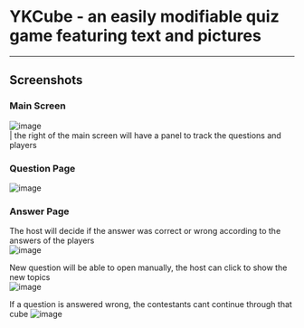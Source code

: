 # YKCube - an easily modifiable quiz game featuring text and pictures

---
## Screenshots
### Main Screen  
![image](https://user-images.githubusercontent.com/34489618/120932338-04d51b80-c6fe-11eb-9284-83fa62ea0fa5.png)  
 |  the right of the main screen will have a panel to track the questions and players  

### Question Page
![image](https://user-images.githubusercontent.com/34489618/120932388-364de700-c6fe-11eb-9b9a-b66e173f43f5.png)

### Answer Page
The host will decide if the answer was correct or wrong according to the answers of the players  
![image](https://user-images.githubusercontent.com/34489618/120932453-79a85580-c6fe-11eb-8da3-48da0d76945d.png)
  
  
  
New question will be able to open manually, the host can click to show the new topics  
![image](https://user-images.githubusercontent.com/34489618/120932474-98a6e780-c6fe-11eb-8326-eb290bbe085c.png)

If a question is answered wrong, the contestants cant continue through that cube 
![image](https://user-images.githubusercontent.com/34489618/120932904-5ed6e080-c700-11eb-88c9-5d33e33db8d7.png)
